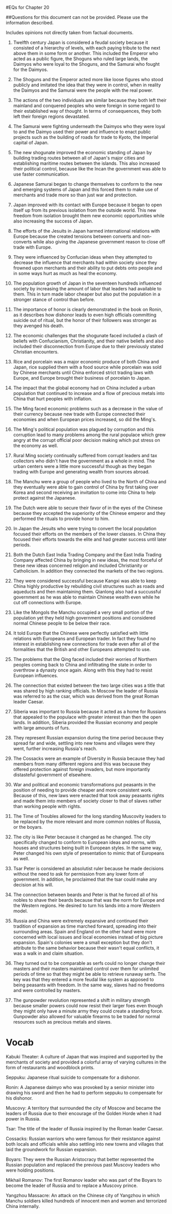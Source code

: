 #EQs for Chapter 20

##Questions for this document can not be provided. Please use the information described.

Includes opinions not directly taken from factual documents.

1. Twelfth century Japan is considered a feudal society because it consisted of a hierarchy of levels, with each paying tribute to the next above them in some form or another. This included the Emperor who acted as a public figure, the Shoguns who ruled large lands, the Daimyos who were loyal to the Shoguns, and the Samurai who fought for the Daimyos.

2. The Shoguns and the Emperor acted more like loose figures who stood publicly and imitated the idea that they were in control, when in reality the Daimyos and the Samurai were the people with the real power.

3. The actions of the two individuals are similar because they both left their mainland and conquered peoples who were foreign in some regard to their established way of thought. In terms of consequences, they both left their foreign regions devastated.

4. The Samurai were fighting underneath the Daimyos who they were loyal to and the Daimyo used their power and influence to enact public projects such as the building of roads for trade to Kyoto, the Imperial capital of Japan.

5. The new shogunate improved the economic standing of Japan by building trading routes between all of Japan's major cities and establishing maritime routes between the islands. This also increased their political control, because like the Incan the government was able to use faster communication.

6. Japanese Samurai began to change themselves to conform to the new and emerging systems of Japan and this forced them to make use of merchants and trade more so than just war and protection.

7. Japan improved with its contact with Europe because it began to open itself up from its previous isolation from the outside world. This new freedom from isolation brought them new economic opportunities while also increasing the success of Japan.

8. The efforts of the Jesuits in Japan harmed international relations with Europe because the created tensions between converts and non-converts while also giving the Japanese government reason to close off trade with Europe.

9. They were influenced by Confucian ideas when they attempted to decrease the influence that merchants had within society since they frowned upon merchants and their ability to put debts onto people and in some ways hurt as much as heal the economy.

10. The population growth of Japan in the seventeen hundreds influenced society by increasing the amount of labor that leaders had available to them. This in turn made labor cheaper but also put the population in a stronger stance of control than before.

11. The importance of honor is clearly demonstrated in the book on Ronin, as it describes how dishonor leads to even high officials committing suicide out of ritual, but the honor of their followers was stronger as they avenged his death.

12. The economic challenges that the shogunate faced included a clash of beliefs with Confucianism, Christianity, and their native beliefs and also included their disconnection from Europe due to their previously stated Christian encounters.

13. Rice and porcelain was a major economic produce of both China and Japan, rice supplied them with a food source while porcelain was sold by Chinese merchants until China enforced strict trading laws with Europe, and Europe brought their business of porcelain to Japan.

14. The impact that the global economy had on China included a urban population that continued to increase and a flow of precious metals into China that hurt peoples with inflation.

15. The Ming faced economic problems such as a decrease in the value of their currency because new trade with Europe connected their economies and when European prices increased, so did the Ming's.

16. The Ming's political population was plagued by corruption and this corruption lead to many problems among the rural populace which grew angry at the corrupt official poor decision making which put stress on the economy as well.

17. Rural Ming society continually suffered from corrupt leaders and tax collectors who didn't have the government as a whole in mind. The urban centers were a little more successful though as they began trading with Europe and generating wealth from sources abroad.

18. The Manchu were a group of people who lived to the North of China and they eventually were able to gain control of China by first taking over Korea and second receiving an invitation to come into China to help protect against the Japanese.

19. The Dutch were able to secure their favor of in the eyes of the Chinese because they accepted the superiority of the Chinese emperor and they performed the rituals to provide honor to him.

20. In Japan the Jesuits who were trying to convert the local population focused their efforts on the members of the lower classes. In China they focused their efforts towards the elite and had greater success until later periods.

21. Both the Dutch East India Trading Company and the East India Trading Company affected China by bringing in new ideas, the most forceful of these new ideas concerned religion and included Christianity or Catholicism. In addition they connected the markets of the two regions.

22. They were considered successful because Kangxi was able to keep China highly productive by rebuilding civil structures such as roads and aqueducts and then maintaining them. Qianlong also had a succussful government as he was able to maintain Chinese wealth even while he cut off connections with Europe.

23. Like the Mongols the Manchu occupied a very small portion of the population yet they held high government positions and considered normal Chinese people to be below their race.

24. It told Europe that the Chinese were perfectly satisfied with little relations with Europeans and European trader. In fact they found no interest in establishing new connections for trade even after all of the formalities that the British and other Europeans attempted to use.

25. The problems that the Qing faced included their worries of Northern peoples coming back to China and infiltrating the state in order to overthrow a dynasty once again. Along with this they had to resist European influences.

26. The connection that existed between the two large cities was a title that was shared by high ranking officials. In Moscow the leader of Russia was referred to as the csar, which was derived from the great Roman leader Caesar.

27. Siberia was important to Russia because it acted as a home for Russians that appealed to the populace with greater interest than then the open lands. In addition, Siberia provided the Russian economy and people with large amounts of furs.

28. They represent Russian expansion during the time period because they spread far and wide, settling into new towns and villages were they went, further increasing Russia's reach.

29. The Cossacks were an example of Diversity in Russia because they had members from many different regions and this was because they offered protection against foreign invaders, but more importantly distasteful government of elsewhere.

30. War and political and economic transformations put peasants in the position of needing to provide cheaper and more consistent work. Because of this, new laws were enacted that took away peasants rights and made them into members of society closer to that of slaves rather than working people with rights.

31. The Time of Troubles allowed for the long standing Muscovity leaders to be replaced by the more relevant and more common nobles of Russia, or the boyars.

32. The city is like Peter because it changed as he changed. The city specifically changed to conform to European ideas and norms, with houses and structures being built in European styles. In the same way, Peter changed his own style of presentation to mimic that of Europeans as well.

33. Tsar Peter is considered an absolutist ruler because he made decisions without the need to ask for permission from any lower form of government. In addition, he proclaimed that the tsar could make any decision at his will.

34. The connection between beards and Peter is that he forced all of his nobles to shave their beards because that was the norm for Europe and the Western regions. He desired to turn his lands into a more Western model.

35. Russia and China were extremely expansive and continued their tradition of expansion as time marched forward, spreading into their surrounding areas. Spain and England on the other hand were more concerned with local issues and local economies instead of big picture expansion. Spain's colonies were a small exception but they don't attribute to the same behavior because their wasn't equal conflicts, it was a walk in and claim situation.

36. They turned out to be comparable as serfs could no longer change their masters and their masters maintained control over them for unlimited periods of time so that they might be able to retrieve runaway serfs. The key was that they entered a more feudal like system as apposed to being peasants with freedom. In the same way, slaves had no freedoms and were controlled by masters.

37. The gunpowder revolution represented a shift in military strength because smaller powers could now resist their larger foes even though they might only have a minute army they could create a standing force. Gunpowder also allowed for valuable firearms to be traded for normal resources such as precious metals and slaves.

# Vocab

Kabuki Theater: A culture of Japan that was inspired and supported by the merchants of society and provided a colorful array of varying cultures in the form of restaurants and woodblock prints. 

Seppuku: Japanese ritual suicide to compensate for a dishonor.

Ronin: A Japanese daimyo who was provoked by a senior minister into drawing his sword and then he had to perform seppuku to compensate for his dishonor.

Muscovy: A territory that surrounded the city of Moscow and became the leaders of Russia due to their encourage of the Golden Horde when it had power in Russia.

Tsar: The title of the leader of Russia inspired by the Roman leader Caesar.

Cossacks: Russian warriors who were famous for their resistance against both locals and officials while also settling into new towns and villages that laid the groundwork for Russian expansion.

Boyars: They were the Russian Aristocracy that better represented the Russian population and replaced the previous past Muscovy leaders who were holding positions.

Mikhail Romanov: The first Romanov leader who was part of the Boyars to become the leader of Russia and to replace a Muscovy prince.

Yangzhou Massacre: An attack on the Chinese city of Yangzhou in which Manchu soldiers killed hundreds of innocent men and women and terrorized China internally.

